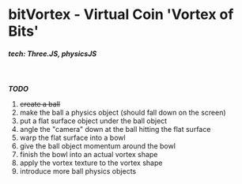 # bitVortex - Virtual Coin 'Vortex of Bits'
##### tech: Three.JS, physicsJS

<br>

__*TODO*__
1. ~~create a ball~~
2. make the ball a physics object (should fall down on the screen)
3. put a flat surface object under the ball object
4. angle the "camera" down at the ball hitting the flat surface
5. warp the flat surface into a bowl
6. give the ball object momentum around the bowl
7. finish the bowl into an actual vortex shape
8. apply the vortex texture to the vortex shape
9. introduce more ball physics objects